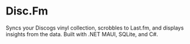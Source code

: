 # Disc.Fm
Syncs your Discogs vinyl collection, scrobbles to Last.fm, and displays insights from the data. Built with .NET MAUI, SQLite, and C#.
